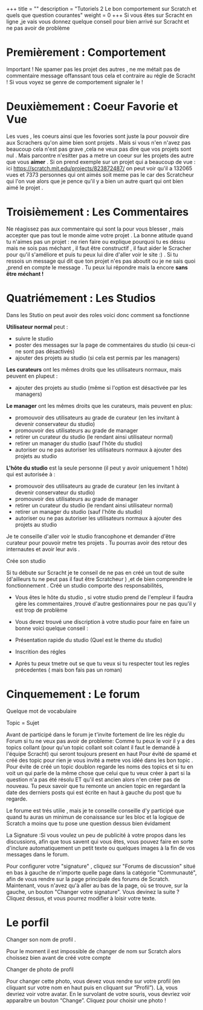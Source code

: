 +++
title = ""
description = "Tutoriels 2 Le bon comportement sur Scratch et quels que question courantes"
weight = 0
+++
Si vous êtes sur Scracht en ligne ,je vais vous donnez quelque conseil pour bien arrivé sur Scracht et ne pas avoir de problème

# Premièrement : Comportement
 Important ! Ne spamer pas les projet des autres , ne me métait pas de commentaire message offanssant tous cela et contraire au régle de Scracht !
Si vous voyez se genre de comportement signaler le !

# Deuxièmement : Coeur Favorie et Vue
Les vues , les coeurs ainsi que les fovories sont juste la pour pouvoir dire aux Scrachers qu'on aime bien sont projets . Mais si vous n'en n'avez pas beaucoup cela n'est pas grave ,cela ne veux pas dire que vos projets sont nul . Mais parcontre n'esitter pas a metre un coeur sur les projets  des autre que vous **aimer** . Si on prend exemple sur un projet qui a beaucoup de vue : ici https://scratch.mit.edu/projects/823872487/ on peut voir qu'il a 132065 vues et 7373 personnes qui ont aimés soit meme pas le car des Scratcheur qui l'on vue alors que je pence qu'il y a bien un autre quart qui ont bien aimé le projet . 

# Troisièmement : Les Commentaires
Ne réagissez pas aux commentaire qui sont la pour vous blesser , mais accepter que pas tout le monde aime votre projet . 
La bonne atitude quand tu n'aimes pas un projet : ne rien faire ou explique pourquoi tu es déssu mais ne sois pas méchant , il faut être constructif , il faut aider le Scracher pour qu'il s'améliore et puis tu peux lui dire d'aller voir le site :) .
Si tu ressois un message qui dit que ton projet n'es pas aboutit ou je ne sais quoi ,prend en compte le message . Tu peux lui répondre mais la encore **sans être méchant !**

# Quatriémement : Les Studios

Dans les Stutio on peut avoir des roles voici donc comment sa fonctionne

**Utilisateur normal** peut :
 - suivre le studio
 - poster des messages sur la page de commentaires du studio (si ceux-ci ne sont pas désactivés)
 - ajouter des projets au studio (si cela est permis par les managers)

 **Les curateurs** ont les mêmes droits que les utilisateurs normaux, mais peuvent en plupeut : 
 - ajouter des projets au studio (même si l'option est désactivée par les managers)

 **Le manager** ont les mêmes droits que les curateurs, mais peuvent en plus: 
 - promouvoir des utilisateurs au grade de curateur (en les invitant à devenir conservateur du studio)
 - promouvoir des utilisateurs au grade de manager
 - retirer un curateur du studio (le rendant ainsi utilisateur normal)
 - retirer un manager du studio (sauf l'hôte du studio)
 - autoriser ou ne pas autoriser les utilisateurs normaux à ajouter des projets au studio

 **L'hôte du studio** est la seule personne (il peut y avoir uniquement 1 hôte) qui est autorisée à :
 -    promouvoir des utilisateurs au grade de curateur (en les invitant à devenir conservateur du studio)
 -  promouvoir des utilisateurs au grade de manager
 - retirer un curateur du studio (le rendant ainsi utilisateur normal)
 - retirer un manager du studio (sauf l'hôte du studio)
 - autoriser ou ne pas autoriser les utilisateurs normaux à ajouter des projets au studio


 
 Je te conseille d'aller voir le studio francophone et demander d'être curateur pour pouvoir metre tes projets . Tu pourras avoir des retour des internautes et avoir leur avis .

Crée son studio 

Si tu débute sur Scracht je te conseil de ne pas en créé un tout de suite (d'ailleurs tu ne peut pas il faut être Scratcheur ) ,et de bien comprendre le fonctionnement . Créé un studio comporte des responsabilités,

- Vous êtes le hôte du studio , si votre studio prend de l'empleur il faudra gère les commentaires ,trouvé d'autre gestionnaires pour ne pas quu'il y est trop de problème

- Vous devez trouvé une discription à votre studio pour faire en faire un bonne voici quelque conseil :
- Présentation rapide du studio (Quel est le theme du studio)
- Inscrition des régles 
- Après tu peux tmetre out se que tu veux si tu respecter tout les regles précedentes ( mais bon fais pas un roman)

# Cinquemement : Le forum 
Quelque mot de vocabulaire 

Topic = Sujet 

Avant de participé dans le forum je t'invite fortement de lire les régle du Forum si tu ne veux pas avoir de probleme:
Comme tu peux le voir il y a des topics collant (pour qu'un topic collant soit colant il faut le demandé à l'équipe Scracht) qui seront toujours present en haut
Pour évité de spamé et créé des topic pour rien je vous invité a metre vos idéé dans les bon topic .
Pour évite de créé un topic doublon  regarde les noms des topics et si tu en voit un qui parle de la même chose que celui que tu veux créer à part si la question n'a pas été résolu ET qu'il est ancien alors n'en créer pas de nouveau.
Tu peux savoir que tu remonte un ancien topic en regardant la date des derniers posts qui est écrite en haut à gauche du post que tu regarde.

Le forume est trés utilie , mais je te conseille conseille d'y participé que quand tu auras un minimun de conaissance sur les bloc et la logique de Scratch a moins que tu pose une question dessus bien évidament

La Signature :Si vous voulez un peu de publicité à votre propos dans les discussions, afin que tous savent qui vous êtes, vous pouvez faire en sorte d'inclure automatiquement un petit texte ou quelques images à la fin de vos messages dans le forum.

Pour configurer votre "signature" , cliquez sur "Forums de discussion" situé en bas à gauche de n'importe quelle page dans la catégorie "Communauté", afin de vous rendre sur la page principale des forums de Scratch.
Maintenant, vous n'avez qu'à aller au bas de la page, où se trouve, sur la gauche, un bouton "Changer votre signature".
Vous devinez la suite ? Cliquez dessus, et vous pourrez modifier à loisir votre texte. 

# Le porfil 

Changer son nom de profil .

Pour le moment il est impossible de changer de nom sur Scratch alors choissez bien avant de créé votre compte 

Changer de photo de profil 

Pour changer cette photo, vous devez vous rendre sur votre profil (en cliquant sur votre nom en haut puis en cliquant sur “Profil”). Là, vous devriez voir votre avatar. En le survolant de votre souris, vous devriez voir apparaître un bouton “Change”. Cliquez pour choisir une photo !

